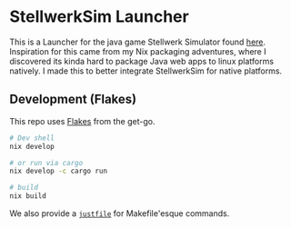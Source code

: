 # StellwerkSim Launcher

This is a Launcher for the java game Stellwerk Simulator found [here](https://stellwerksim.de). 
Inspiration for this came from my Nix packaging adventures, where I discovered its kinda hard to package Java web apps to linux platforms natively.
I made this to better integrate StellwerkSim for native platforms.

## Development (Flakes)

This repo uses [Flakes](https://nixos.wiki/wiki/Flakes) from the get-go.

```bash
# Dev shell
nix develop

# or run via cargo
nix develop -c cargo run

# build
nix build
```

We also provide a [`justfile`](https://just.systems/) for Makefile'esque commands.
